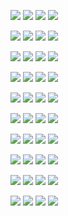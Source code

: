![](https://encrypted-tbn0.gstatic.com/images?q=tbn%3AANd9GcTIk0iGpJrAmjTpmPT7fWrsMLk-jkeHvwYycg&usqp=CAU) ![](https://encrypted-tbn0.gstatic.com/images?q=tbn%3AANd9GcTIk0iGpJrAmjTpmPT7fWrsMLk-jkeHvwYycg&usqp=CAU) ![](https://encrypted-tbn0.gstatic.com/images?q=tbn%3AANd9GcTIk0iGpJrAmjTpmPT7fWrsMLk-jkeHvwYycg&usqp=CAU) ![](https://encrypted-tbn0.gstatic.com/images?q=tbn%3AANd9GcTIk0iGpJrAmjTpmPT7fWrsMLk-jkeHvwYycg&usqp=CAU) 

![](https://encrypted-tbn0.gstatic.com/images?q=tbn%3AANd9GcTIk0iGpJrAmjTpmPT7fWrsMLk-jkeHvwYycg&usqp=CAU) ![](https://encrypted-tbn0.gstatic.com/images?q=tbn%3AANd9GcTIk0iGpJrAmjTpmPT7fWrsMLk-jkeHvwYycg&usqp=CAU) ![](https://encrypted-tbn0.gstatic.com/images?q=tbn%3AANd9GcTIk0iGpJrAmjTpmPT7fWrsMLk-jkeHvwYycg&usqp=CAU) ![](https://encrypted-tbn0.gstatic.com/images?q=tbn%3AANd9GcTIk0iGpJrAmjTpmPT7fWrsMLk-jkeHvwYycg&usqp=CAU)

![](https://encrypted-tbn0.gstatic.com/images?q=tbn%3AANd9GcTIk0iGpJrAmjTpmPT7fWrsMLk-jkeHvwYycg&usqp=CAU) ![](https://encrypted-tbn0.gstatic.com/images?q=tbn%3AANd9GcTIk0iGpJrAmjTpmPT7fWrsMLk-jkeHvwYycg&usqp=CAU) ![](https://encrypted-tbn0.gstatic.com/images?q=tbn%3AANd9GcTIk0iGpJrAmjTpmPT7fWrsMLk-jkeHvwYycg&usqp=CAU) ![](https://encrypted-tbn0.gstatic.com/images?q=tbn%3AANd9GcTIk0iGpJrAmjTpmPT7fWrsMLk-jkeHvwYycg&usqp=CAU)

![](https://encrypted-tbn0.gstatic.com/images?q=tbn%3AANd9GcTIk0iGpJrAmjTpmPT7fWrsMLk-jkeHvwYycg&usqp=CAU) ![](https://encrypted-tbn0.gstatic.com/images?q=tbn%3AANd9GcTIk0iGpJrAmjTpmPT7fWrsMLk-jkeHvwYycg&usqp=CAU) ![](https://encrypted-tbn0.gstatic.com/images?q=tbn%3AANd9GcTIk0iGpJrAmjTpmPT7fWrsMLk-jkeHvwYycg&usqp=CAU) ![](https://encrypted-tbn0.gstatic.com/images?q=tbn%3AANd9GcTIk0iGpJrAmjTpmPT7fWrsMLk-jkeHvwYycg&usqp=CAU)

![](https://encrypted-tbn0.gstatic.com/images?q=tbn%3AANd9GcTIk0iGpJrAmjTpmPT7fWrsMLk-jkeHvwYycg&usqp=CAU) ![](https://encrypted-tbn0.gstatic.com/images?q=tbn%3AANd9GcTIk0iGpJrAmjTpmPT7fWrsMLk-jkeHvwYycg&usqp=CAU) ![](https://encrypted-tbn0.gstatic.com/images?q=tbn%3AANd9GcTIk0iGpJrAmjTpmPT7fWrsMLk-jkeHvwYycg&usqp=CAU) ![](https://encrypted-tbn0.gstatic.com/images?q=tbn%3AANd9GcTIk0iGpJrAmjTpmPT7fWrsMLk-jkeHvwYycg&usqp=CAU)

![](https://encrypted-tbn0.gstatic.com/images?q=tbn%3AANd9GcTIk0iGpJrAmjTpmPT7fWrsMLk-jkeHvwYycg&usqp=CAU) ![](https://encrypted-tbn0.gstatic.com/images?q=tbn%3AANd9GcTIk0iGpJrAmjTpmPT7fWrsMLk-jkeHvwYycg&usqp=CAU) ![](https://encrypted-tbn0.gstatic.com/images?q=tbn%3AANd9GcTIk0iGpJrAmjTpmPT7fWrsMLk-jkeHvwYycg&usqp=CAU) ![](https://encrypted-tbn0.gstatic.com/images?q=tbn%3AANd9GcTIk0iGpJrAmjTpmPT7fWrsMLk-jkeHvwYycg&usqp=CAU) 

![](https://encrypted-tbn0.gstatic.com/images?q=tbn%3AANd9GcTIk0iGpJrAmjTpmPT7fWrsMLk-jkeHvwYycg&usqp=CAU) ![](https://encrypted-tbn0.gstatic.com/images?q=tbn%3AANd9GcTIk0iGpJrAmjTpmPT7fWrsMLk-jkeHvwYycg&usqp=CAU) ![](https://encrypted-tbn0.gstatic.com/images?q=tbn%3AANd9GcTIk0iGpJrAmjTpmPT7fWrsMLk-jkeHvwYycg&usqp=CAU) ![](https://encrypted-tbn0.gstatic.com/images?q=tbn%3AANd9GcTIk0iGpJrAmjTpmPT7fWrsMLk-jkeHvwYycg&usqp=CAU)

![](https://encrypted-tbn0.gstatic.com/images?q=tbn%3AANd9GcTIk0iGpJrAmjTpmPT7fWrsMLk-jkeHvwYycg&usqp=CAU) ![](https://encrypted-tbn0.gstatic.com/images?q=tbn%3AANd9GcTIk0iGpJrAmjTpmPT7fWrsMLk-jkeHvwYycg&usqp=CAU) ![](https://encrypted-tbn0.gstatic.com/images?q=tbn%3AANd9GcTIk0iGpJrAmjTpmPT7fWrsMLk-jkeHvwYycg&usqp=CAU) ![](https://encrypted-tbn0.gstatic.com/images?q=tbn%3AANd9GcTIk0iGpJrAmjTpmPT7fWrsMLk-jkeHvwYycg&usqp=CAU)

![](https://encrypted-tbn0.gstatic.com/images?q=tbn%3AANd9GcTIk0iGpJrAmjTpmPT7fWrsMLk-jkeHvwYycg&usqp=CAU) ![](https://encrypted-tbn0.gstatic.com/images?q=tbn%3AANd9GcTIk0iGpJrAmjTpmPT7fWrsMLk-jkeHvwYycg&usqp=CAU) ![](https://encrypted-tbn0.gstatic.com/images?q=tbn%3AANd9GcTIk0iGpJrAmjTpmPT7fWrsMLk-jkeHvwYycg&usqp=CAU) ![](https://encrypted-tbn0.gstatic.com/images?q=tbn%3AANd9GcTIk0iGpJrAmjTpmPT7fWrsMLk-jkeHvwYycg&usqp=CAU)

![](https://encrypted-tbn0.gstatic.com/images?q=tbn%3AANd9GcTIk0iGpJrAmjTpmPT7fWrsMLk-jkeHvwYycg&usqp=CAU) ![](https://encrypted-tbn0.gstatic.com/images?q=tbn%3AANd9GcTIk0iGpJrAmjTpmPT7fWrsMLk-jkeHvwYycg&usqp=CAU) ![](https://encrypted-tbn0.gstatic.com/images?q=tbn%3AANd9GcTIk0iGpJrAmjTpmPT7fWrsMLk-jkeHvwYycg&usqp=CAU) ![](https://encrypted-tbn0.gstatic.com/images?q=tbn%3AANd9GcTIk0iGpJrAmjTpmPT7fWrsMLk-jkeHvwYycg&usqp=CAU)

